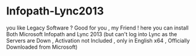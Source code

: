 # Infopath-Lync2013
you like Legacy Software ? Good for you , my Friend ! here you can install Both Microsoft Infopath and Lync 2013 (but can't log into Lync as the Servers are Down , Activation not Included , only in English x64 , Officially Downloaded from Microsoft)

